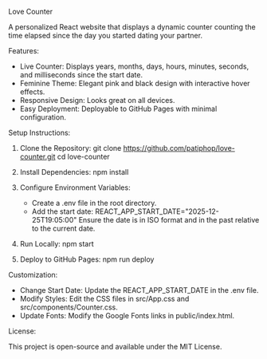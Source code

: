 Love Counter

A personalized React website that displays a dynamic counter counting the time elapsed since the day you started dating your partner.

Features:

- Live Counter: Displays years, months, days, hours, minutes, seconds, and milliseconds since the start date.
- Feminine Theme: Elegant pink and black design with interactive hover effects.
- Responsive Design: Looks great on all devices.
- Easy Deployment: Deployable to GitHub Pages with minimal configuration.

Setup Instructions:

1. Clone the Repository:
   git clone https://github.com/patiphop/love-counter.git
   cd love-counter

2. Install Dependencies:
   npm install

3. Configure Environment Variables:
   - Create a .env file in the root directory.
   - Add the start date:
     REACT_APP_START_DATE="2025-12-25T19:05:00"
     Ensure the date is in ISO format and in the past relative to the current date.

4. Run Locally:
   npm start

5. Deploy to GitHub Pages:
   npm run deploy

Customization:

- Change Start Date: Update the REACT_APP_START_DATE in the .env file.
- Modify Styles: Edit the CSS files in src/App.css and src/components/Counter.css.
- Update Fonts: Modify the Google Fonts links in public/index.html.

License:

This project is open-source and available under the MIT License. 

